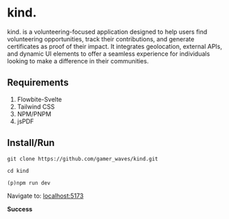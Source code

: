 # kind.

kind. is a volunteering-focused application designed to help users find volunteering opportunities, track their contributions, and generate certificates as proof of their impact. It integrates geolocation, external APIs, and dynamic UI elements to offer a seamless experience for individuals looking to make a difference in their communities.

Requirements
-
 1. Flowbite-Svelte
 2. Tailwind CSS
 3. NPM/PNPM
 4. jsPDF

Install/Run
-
    git clone https://github.com/gamer_waves/kind.git

    cd kind
    
    (p)npm run dev
Navigate to: [localhost:5173](http://localhost:5173/)

**Success**
